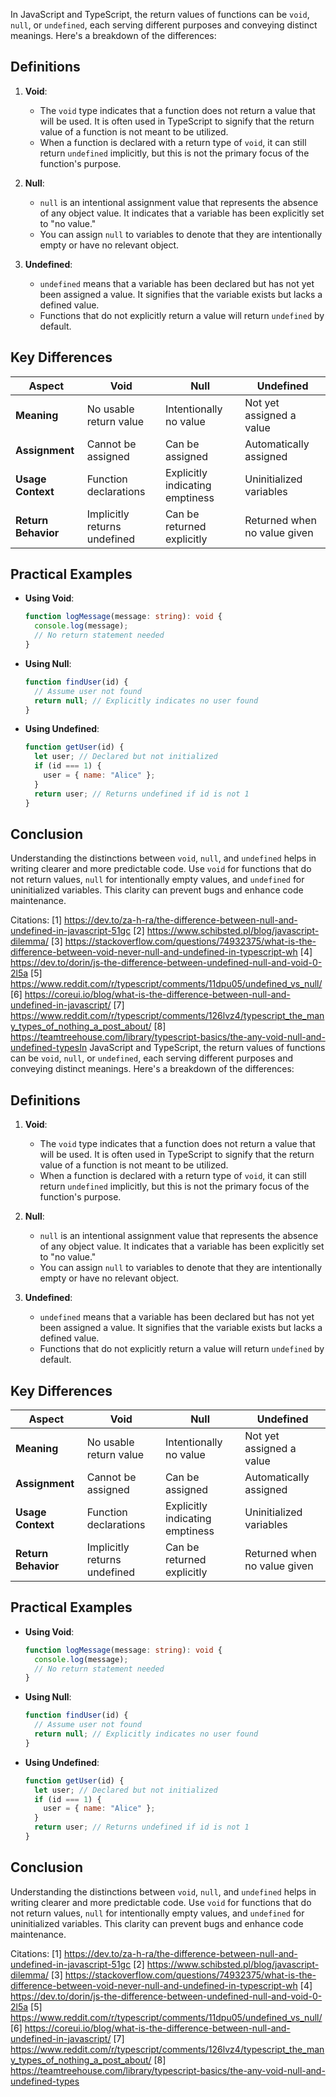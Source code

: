 In JavaScript and TypeScript, the return values of functions can be `void`, `null`, or `undefined`, each serving different
purposes and conveying distinct meanings. Here's a breakdown of the differences:

## Definitions

1. **Void**:

   - The `void` type indicates that a function does not return a value that will be used. It is often used in TypeScript to
     signify that the return value of a function is not meant to be utilized.
   - When a function is declared with a return type of `void`, it can still return `undefined` implicitly, but this is not
     the primary focus of the function's purpose.

2. **Null**:

   - `null` is an intentional assignment value that represents the absence of any object value. It indicates that a variable
     has been explicitly set to "no value."
   - You can assign `null` to variables to denote that they are intentionally empty or have no relevant object.

3. **Undefined**:
   - `undefined` means that a variable has been declared but has not yet been assigned a value. It signifies that the
     variable exists but lacks a defined value.
   - Functions that do not explicitly return a value will return `undefined` by default.

## Key Differences

| Aspect              | Void                         | Null                            | Undefined                    |
| ------------------- | ---------------------------- | ------------------------------- | ---------------------------- |
| **Meaning**         | No usable return value       | Intentionally no value          | Not yet assigned a value     |
| **Assignment**      | Cannot be assigned           | Can be assigned                 | Automatically assigned       |
| **Usage Context**   | Function declarations        | Explicitly indicating emptiness | Uninitialized variables      |
| **Return Behavior** | Implicitly returns undefined | Can be returned explicitly      | Returned when no value given |

## Practical Examples

- **Using Void**:

  ```typescript
  function logMessage(message: string): void {
    console.log(message);
    // No return statement needed
  }
  ```

- **Using Null**:

  ```javascript
  function findUser(id) {
    // Assume user not found
    return null; // Explicitly indicates no user found
  }
  ```

- **Using Undefined**:
  ```javascript
  function getUser(id) {
    let user; // Declared but not initialized
    if (id === 1) {
      user = { name: "Alice" };
    }
    return user; // Returns undefined if id is not 1
  }
  ```

## Conclusion

Understanding the distinctions between `void`, `null`, and `undefined` helps in writing clearer and more predictable code.
Use `void` for functions that do not return values, `null` for intentionally empty values, and `undefined` for uninitialized
variables. This clarity can prevent bugs and enhance code maintenance.

Citations: [1] https://dev.to/za-h-ra/the-difference-between-null-and-undefined-in-javascript-51gc [2]
https://www.schibsted.pl/blog/javascript-dilemma/ [3]
https://stackoverflow.com/questions/74932375/what-is-the-difference-between-void-never-null-and-undefined-in-typescript-wh
[4] https://dev.to/dorin/js-the-difference-between-undefined-null-and-void-0-2l5a [5]
https://www.reddit.com/r/typescript/comments/11dpu05/undefined_vs_null/ [6]
https://coreui.io/blog/what-is-the-difference-between-null-and-undefined-in-javascript/ [7]
https://www.reddit.com/r/typescript/comments/126lvz4/typescript_the_many_types_of_nothing_a_post_about/ [8]
https://teamtreehouse.com/library/typescript-basics/the-any-void-null-and-undefined-typesIn JavaScript and TypeScript, the
return values of functions can be `void`, `null`, or `undefined`, each serving different purposes and conveying distinct
meanings. Here's a breakdown of the differences:

## Definitions

1. **Void**:

   - The `void` type indicates that a function does not return a value that will be used. It is often used in TypeScript to
     signify that the return value of a function is not meant to be utilized.
   - When a function is declared with a return type of `void`, it can still return `undefined` implicitly, but this is not
     the primary focus of the function's purpose.

2. **Null**:

   - `null` is an intentional assignment value that represents the absence of any object value. It indicates that a variable
     has been explicitly set to "no value."
   - You can assign `null` to variables to denote that they are intentionally empty or have no relevant object.

3. **Undefined**:
   - `undefined` means that a variable has been declared but has not yet been assigned a value. It signifies that the
     variable exists but lacks a defined value.
   - Functions that do not explicitly return a value will return `undefined` by default.

## Key Differences

| Aspect              | Void                         | Null                            | Undefined                    |
| ------------------- | ---------------------------- | ------------------------------- | ---------------------------- |
| **Meaning**         | No usable return value       | Intentionally no value          | Not yet assigned a value     |
| **Assignment**      | Cannot be assigned           | Can be assigned                 | Automatically assigned       |
| **Usage Context**   | Function declarations        | Explicitly indicating emptiness | Uninitialized variables      |
| **Return Behavior** | Implicitly returns undefined | Can be returned explicitly      | Returned when no value given |

## Practical Examples

- **Using Void**:

  ```typescript
  function logMessage(message: string): void {
    console.log(message);
    // No return statement needed
  }
  ```

- **Using Null**:

  ```javascript
  function findUser(id) {
    // Assume user not found
    return null; // Explicitly indicates no user found
  }
  ```

- **Using Undefined**:
  ```javascript
  function getUser(id) {
    let user; // Declared but not initialized
    if (id === 1) {
      user = { name: "Alice" };
    }
    return user; // Returns undefined if id is not 1
  }
  ```

## Conclusion

Understanding the distinctions between `void`, `null`, and `undefined` helps in writing clearer and more predictable code.
Use `void` for functions that do not return values, `null` for intentionally empty values, and `undefined` for uninitialized
variables. This clarity can prevent bugs and enhance code maintenance.

Citations: [1] https://dev.to/za-h-ra/the-difference-between-null-and-undefined-in-javascript-51gc [2]
https://www.schibsted.pl/blog/javascript-dilemma/ [3]
https://stackoverflow.com/questions/74932375/what-is-the-difference-between-void-never-null-and-undefined-in-typescript-wh
[4] https://dev.to/dorin/js-the-difference-between-undefined-null-and-void-0-2l5a [5]
https://www.reddit.com/r/typescript/comments/11dpu05/undefined_vs_null/ [6]
https://coreui.io/blog/what-is-the-difference-between-null-and-undefined-in-javascript/ [7]
https://www.reddit.com/r/typescript/comments/126lvz4/typescript_the_many_types_of_nothing_a_post_about/ [8]
https://teamtreehouse.com/library/typescript-basics/the-any-void-null-and-undefined-types
